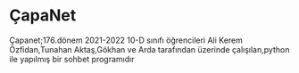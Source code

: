 # ÇapaNet
Çapanet;176.dönem 2021-2022 10-D sınıfı öğrencileri Ali Kerem Özfidan,Tunahan Aktaş,Gökhan ve Arda tarafından üzerinde çalışılan,python ile yapılmış bir sohbet programıdır
